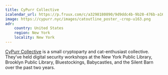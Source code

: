 ```yaml
---
title: CyPurr Collective
icalendar_url: https://p.fruux.com/c/a3298180890/9d9ddc4b-9b28-476b-a161-19ebcd5f8146.ics
image: https://cypurr.nyc/images/catoutline_poster_-crop-u163.png
adr:
    country: United States
    region: New York
    locality: New York
---
```


[CyPurr Collective](https://cypurr.nyc/) is a small cryptoparty and cat-enthusiast collective. They&rsquo;ve held digital security workshops at the New York Public Library, Brooklyn Public Library, Bluestockings, Babycastles, and the Silent Barn over the past two years.
